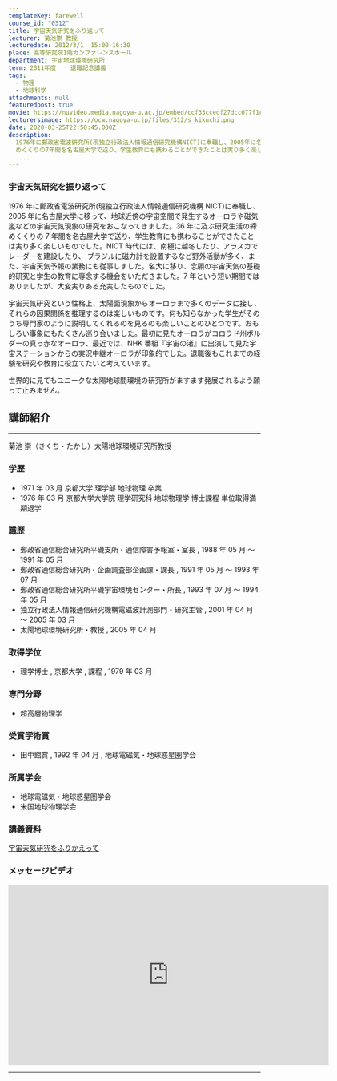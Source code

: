 ```yaml
---
templateKey: farewell
course_id: "0312"
title: 宇宙天気研究をふり返って
lecturer: 菊池崇 教授
lecturedate: 2012/3/1  15:00-16:30
place: 高等研究院1階カンファレンスホール
department: 宇宙地球環境研究所
term: 2011年度	退職記念講義
tags:
  - 物理
  - 地球科学
attachments: null
featuredpost: true
movie: https://nuvideo.media.nagoya-u.ac.jp/embed/ccf33ccedf27dcc077f1cb9fb8a27ec9fc55a015
lecturersimage: https://ocw.nagoya-u.jp/files/312/s_kikuchi.png
date: 2020-03-25T22:50:45.000Z
description:
  1976年に郵政省電波研究所(現独立行政法人情報通信研究機構NICT)に奉職し、2005年に名古屋大学に移って、地球近傍の宇宙空間で発生するオーロラや磁気嵐などの宇宙天気現象の研究をおこなってきました。36年に及ぶ研究生活の締
  めくくりの7年間を名古屋大学で送り、学生教育にも携わることができたことは実り多く楽しいものでした。NICT時代には、南極に越冬したり、アラスカでレーダーを建設したり、
  ....
---
```


### 宇宙天気研究を振り返って

1976 年に郵政省電波研究所(現独立行政法人情報通信研究機構 NICT)に奉職し、2005 年に名古屋大学に移って、地球近傍の宇宙空間で発生するオーロラや磁気嵐などの宇宙天気現象の研究をおこなってきました。36 年に及ぶ研究生活の締 めくくりの 7 年間を名古屋大学で送り、学生教育にも携わることができたことは実り多く楽しいものでした。NICT 時代には、南極に越冬したり、アラスカでレーダーを建設したり、 ブラジルに磁力計を設置するなど野外活動が多く、また、宇宙天気予報の業務にも従事しました。名大に移り、念願の宇宙天気の基礎的研究と学生の教育に専念する機会をいただきました。7 年という短い期間ではありましたが、大変実りある充実したものでした。

宇宙天気研究という性格上、太陽面現象からオーロラまで多くのデータに接し、それらの因果関係を推理するのは楽しいものです。何も知らなかった学生がそのうち専門家のように説明してくれるのを見るのも楽しいことのひとつです。おもしろい事象にもたくさん巡り会いました。最初に見たオーロラがコロラド州ボルダーの真っ赤なオーロラ、最近では、NHK 番組『宇宙の渚』に出演して見た宇宙ステーションからの実況中継オーロラが印象的でした。退職後もこれまでの経験を研究や教育に役立てたいと考えています。

世界的に見てもユニークな太陽地球間環境の研究所がますます発展されるよう願って止みません。

## 講師紹介

---

菊池 崇（きくち・たかし）太陽地球環境研究所教授

### 学歴

- 1971 年 03 月 京都大学 理学部 地球物理 卒業
- 1976 年 03 月 京都大学大学院 理学研究科 地球物理学 博士課程 単位取得満期退学

### 職歴

- 郵政省通信総合研究所平磯支所・通信障害予報室・室長 , 1988 年 05 月 〜 1991 年 05 月
- 郵政省通信総合研究所・企画調査部企画課・課長 , 1991 年 05 月 〜 1993 年 07 月
- 郵政省通信総合研究所平磯宇宙環境センター・所長 , 1993 年 07 月 〜 1994 年 05 月
- 独立行政法人情報通信研究機構電磁波計測部門・研究主管 , 2001 年 04 月 〜 2005 年 03 月
- 太陽地球環境研究所・教授 , 2005 年 04 月

### 取得学位

- 理学博士 , 京都大学 , 課程 , 1979 年 03 月

### 専門分野

- 超高層物理学

### 受賞学術賞

- 田中館賞 , 1992 年 04 月 , 地球電磁気・地球惑星圏学会

### 所属学会

- 地球電磁気・地球惑星圏学会
- 米国地球物理学会

### 講義資料

[宇宙天気研究をふりかえって](https://ocw.nagoya-u.jp/files/312/H23kikuchi_lastlecture.pdf)

### メッセージビデオ

<iframe src="https://nuvideo.media.nagoya-u.ac.jp/embed/cc6374025badcbe80a0bd9fc65508f42c212bdca" width="640" height="360" frameborder="0" allowfullscreen></iframe>

---
